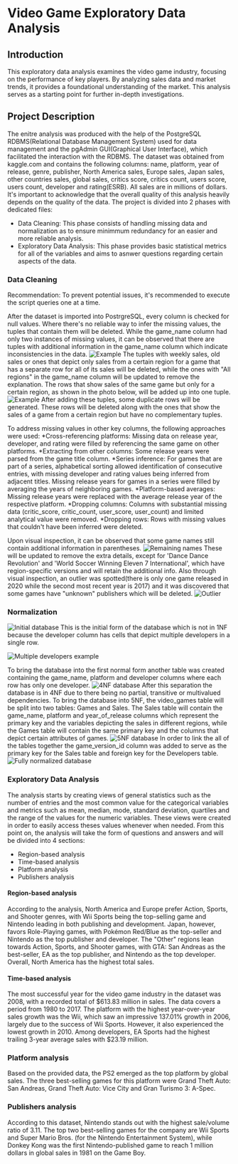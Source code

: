# Video Game Exploratory Data Analysis
## Introduction
This exploratory data analysis examines the video game industry, focusing on the performance of key players. By analyzing sales data and market trends, it provides a foundational understanding of the market. This analysis serves as a starting point for further in-depth investigations. 

## Project Description
The enitre analysis was produced with the help of the PostgreSQL RDBMS(Relational Database Management System) used for data management and the pgAdmin GUI(Graphical User Interface), which facilitated the interaction with the RDBMS.
The dataset was obtained from kaggle.com and contains the following columns: name, platform, year of release, genre, publisher, North America sales, Europe sales, Japan sales, other countries sales, global sales, critics score, critics count, users score, users count, developer and rating(ESRB). All sales are in millions of dollars. It's important to acknowledge that the overall quality of this analysis heavily depends on the quality of the data.
The project is divided into 2 phases with dedicated files: 
* Data Cleaning: This phase consists of handling missing data and normalization as to ensure minimmum redundancy for an easier and more reliable analysis.
* Exploratory Data Analysis: This phase provides basic statistical metrics for all of the variables and aims to asnwer questions regarding certain aspects of the data.

### Data Cleaning
Recommendation: To prevent potential issues, it's recommended to execute the script queries one at a time.

After the dataset is imported into PostrgreSQL, every column is checked for null values. Where there's no reliable way to infer the missing values, the tuples that contain them will be deleted.
While the game_name column had only two instances of missing values, it can be observed that there are tuples with additional information in the game_name column which indicate inconsistencies in the data.
![Example](images/name_irreg.png)
The tuples with weekly sales, old sales or ones that depict only sales from a certain region for a game that has a separate row
for all of its sales will be deleted, while the ones with "All regions" in the game_name column will be updated to remove the explanation.
The rows that show sales of the same game but only for a certain region, as shown in the photo below, will be added up into one tuple.
![Example](images/Divided_sales.png)
After adding these tuples, some duplicate rows will be generated. These rows will be deleted along with the ones that show the sales of a game from a certain region but have no complementary tuples.

To address missing values in other key columns, the following approaches were used:
*Cross-referencing platforms: Missing data on release year, developer, and rating were filled by referencing the same game on other platforms.
*Extracting from other columns: Some release years were parsed from the game title column.
*Series inference: For games that are part of a series, alphabetical sorting allowed identification of consecutive entries, with missing developer and rating values being inferred from adjacent titles. Missing release years for games in a series were filled by averaging the years of neighboring games.
*Platform-based averages: Missing release years were replaced with the average release year of the respective platform.
*Dropping columns: Columns with substantial missing data (critic_score, critic_count, user_score, user_count) and limited analytical value were removed.
*Dropping rows: Rows with missing values that couldn't have been inferred were deleted.

Upon visual inspection, it can be observed that some game names still contain additional information in parentheses.
![Remaining names](images/Remaining_names.png) 
These will be updated to remove the extra details, except for 'Dance Dance Revolution' and 'World Soccer Winning Eleven 7 International', which have region-specific versions and will retain the additional info.
Also through visual inspection, an outlier was spotted(there is only one game released in 2020 while the second most recent year is 2017) and it was discovered that some games have "unknown" publishers which will be deleted.
![Outlier](images/2020.png) 

### Normalization
![Initial database](images/diagram1.png)
This is the initial form of the database which is not in 1NF because the developer column has cells that depict multiple developers in a single row.

![Multiple developers example](images/Multiple_devs.png)

To bring the database into the first normal form another table was created containing the game_name, platform and developer columns where each row has only one developer.
![4NF database](images/diagram2.png)
After this separation the database is in 4NF due to there being no partial, transitive or multivalued dependencies. To bring the database into 5NF, the video_games table will be split into two tables: Games and Sales. The Sales table will contain the game_name, platform and year_of_release columns which represent the primary key and the variables depicting the sales in different regions, while the Games table will contain the same primary key and the columns that depict certain attributes of games.
![5NF database](images/5NF.png)
In order to link the all of the tables together the game_version_id column was added to serve as the primary key for the Sales table and foreign key for the Developers table.
![Fully normalized database](images/Finished_diagram.png)

### Exploratory Data Analysis
The analysis starts by creating views of general statistics such as the number of entries and the most common value for the categorical variables and metrics such as mean, median, mode, standard deviation, quartiles and the range of the values for the numeric variables. These views were created in order to easily access theses values whenever when needed.
From this point on, the analysis will take the form of questions and answers and will be divided into 4 sections:
* Region-based analysis
* Time-based analysis
* Platform analysis
* Publishers analysis

#### Region-based analysis
According to the analysis, North America and Europe prefer Action, Sports, and Shooter genres, with Wii Sports being the top-selling game and Nintendo leading in both publishing and development. Japan, however, favors Role-Playing games, with Pokémon Red/Blue as the top-seller and Nintendo as the top publisher and developer. The "Other" regions lean towards Action, Sports, and Shooter games, with GTA: San Andreas as the best-seller, EA as the top publisher, and Nintendo as the top developer. Overall, North America has the highest total sales.

#### Time-based analysis
The most successful year for the video game industry in the dataset was 2008, with a recorded total of $613.83 million in sales. The data covers a period from 1980 to 2017. The platform with the highest year-over-year sales growth was the Wii, which saw an impressive 137.01% growth in 2006, largely due to the success of Wii Sports. However, it also experienced the lowest growth in 2010. Among developers, EA Sports had the highest trailing 3-year average sales with $23.19 million.

### Platform analysis
Based on the provided data, the PS2 emerged as the top platform by global sales. The three best-selling games for this platform were Grand Theft Auto: San Andreas, Grand Theft Auto: Vice City and Gran Turismo 3: A-Spec.

### Publishers analysis
According to this dataset, Nintendo stands out with the highest sale/volume ratio of 3.11. The top two best-selling games for the company are Wii Sports and Super Mario Bros. (for the Nintendo Entertainment System), while Donkey Kong was the first Nintendo-published game to reach 1 million dollars in global sales in 1981 on the Game Boy.
